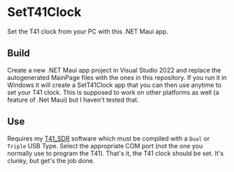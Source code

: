 # SetT41Clock

Set the T41 clock from your PC with this .NET Maui app.

## Build

Create a new .NET Maui app project in Visual Studio 2022 and replace the autogenerated MainPage files with the ones in this repository.  If you run it in Windows it will create a SetT41Clock app that you can then use anytime to set your T41 clock.  This is supposed to work on other platforms as well (a feature of .Net Maui) but I haven't tested that.

## Use

Requires my [T41_SDR](https://github.com/tmr4/T41_SDR) software which must be compiled with a `Dual` or `Triple` USB Type. Select the appropriate COM port (not the one you normally use to program the T41).  That's it, the T41 clock should be set.   It's clunky, but get's the job done.

